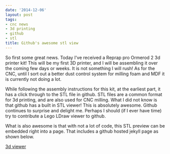 ```yaml
---
date: '2014-12-06'
layout: post
tags:
- cnc news
- 3d printing
- github
- stl
title: Github's awesome stl view
---
```

So first some great news.
Today I've received a Reprap pro Ormerod 2 3d printer kit!
This will be my first 3D printer, and I will be assembling it over the coming few days or weeks.
It is not something I will rush!
As for the CNC, until I sort out a better dust control system for milling foam and MDF it is currently not doing a lot.

While following the assembly instructions for this kit, at the earliest part, it has a click through to the STL file in github.
STL files are a common format for 3d printing, and are also used for CNC milling.
What I did not know is that github has a built in STL viewer!
This is absolutely awesome.
Github continues to surprise and delight me.
Perhaps I should (if I ever have time) try to contribute a Lego LDraw viewer to github.

What is also awesome is that with not a lot of code, this STL preview can be embedded right into a page.
That includes a github hosted jekyll page as shown below.

[3d viewer](https://help.github.com/articles/3d-file-viewer/)

<script src="https://embed.github.com/view/3d/reprappro/Ormerod/master/stl/individual%20parts/y-idler-bracket.stl"></script>
